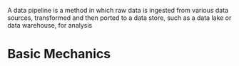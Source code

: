 A data pipeline is a method in which raw data is ingested from various data sources, transformed and then ported to a data store, such as a data lake or data warehouse, for analysis

# Basic Mechanics
